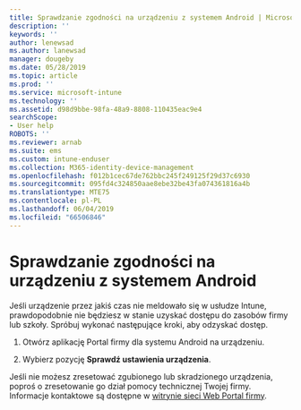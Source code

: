 ```yaml
---
title: Sprawdzanie zgodności na urządzeniu z systemem Android | Microsoft Docs
description: ''
keywords: ''
author: lenewsad
ms.author: lanewsad
manager: dougeby
ms.date: 05/28/2019
ms.topic: article
ms.prod: ''
ms.service: microsoft-intune
ms.technology: ''
ms.assetid: d98d9bbe-98fa-48a9-8808-110435eac9e4
searchScope:
- User help
ROBOTS: ''
ms.reviewer: arnab
ms.suite: ems
ms.custom: intune-enduser
ms.collection: M365-identity-device-management
ms.openlocfilehash: f012b1cec67de762bbc245f249125f29d37c6930
ms.sourcegitcommit: 095fd4c324850aae8ebe32be43fa074361816a4b
ms.translationtype: MTE75
ms.contentlocale: pl-PL
ms.lasthandoff: 06/04/2019
ms.locfileid: "66506846"
---
```

# <a name="check-compliance-on-your-android-device"></a>Sprawdzanie zgodności na urządzeniu z systemem Android

Jeśli urządzenie przez jakiś czas nie meldowało się w usłudze Intune, prawdopodobnie nie będziesz w stanie uzyskać dostępu do zasobów firmy lub szkoły. Spróbuj wykonać następujące kroki, aby odzyskać dostęp.  

1. Otwórz aplikację Portal firmy dla systemu Android na urządzeniu.  

2. Wybierz pozycję **Sprawdź ustawienia urządzenia**.  

Jeśli nie możesz zresetować zgubionego lub skradzionego urządzenia, poproś o zresetowanie go dział pomocy technicznej Twojej firmy. Informacje kontaktowe są dostępne w [witrynie sieci Web Portal firmy](https://go.microsoft.com/fwlink/?linkid=2010980).  
